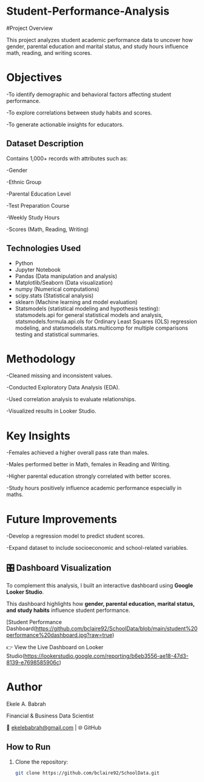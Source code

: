 # Student-Performance-Analysis
#Project Overview

This project analyzes student academic performance data to uncover how gender, parental education and marital status, and study hours influence math, reading, and writing scores.

# Objectives

-To identify demographic and behavioral factors affecting student performance.

-To explore correlations between study habits and scores.

-To generate actionable insights for educators.

## Dataset Description
Contains 1,000+ records with attributes such as:

-Gender

-Ethnic Group

-Parental Education Level

-Test Preparation Course

-Weekly Study Hours

-Scores (Math, Reading, Writing)

## Technologies Used
- Python
- Jupyter Notebook
- Pandas (Data manipulation and analysis)
- Matplotlib/Seaborn (Data visualization)
- numpy (Numerical computations)
- scipy.stats (Statistical analysis)
- sklearn (Machine learning and model evaluation)
- Statsmodels (statistical modeling and hypothesis testing):
statsmodels.api for general statistical models and analysis,
statsmodels.formula.api.ols for Ordinary Least Squares (OLS) regression modeling, and
statsmodels.stats.multicomp for multiple comparisons testing and statistical summaries.

# Methodology

-Cleaned missing and inconsistent values.

-Conducted Exploratory Data Analysis (EDA).

-Used correlation analysis to evaluate relationships.

-Visualized results in Looker Studio.

# Key Insights
-Females achieved a higher overall pass rate than males.

-Males performed better in Math, females in Reading and Writing.

-Higher parental education strongly correlated with better scores.

-Study hours positively influence academic performance especially in maths.


# Future Improvements
-Develop a regression model to predict student scores.

-Expand dataset to include socioeconomic and school-related variables.



## 🎛️ Dashboard Visualization

To complement this analysis, I built an interactive dashboard using **Google Looker Studio**.

This dashboard highlights how **gender, parental education, marital status, and study habits** influence student performance.

[Student Performance Dashboard(https://github.com/bclaire92/SchoolData/blob/main/student%20performance%20dashboard.jpg?raw=true)

👉 View the Live Dashboard on Looker Studio(https://lookerstudio.google.com/reporting/b6eb3556-ae18-47d3-8139-e7698585906c)


# Author

Ekele A. Babrah

Financial & Business Data Scientist

📧 ekelebabrah@gmail.com
 | 🌐 GitHub


## How to Run
1. Clone the repository:
   ```bash
   git clone https://github.com/bclaire92/SchoolData.git


   
